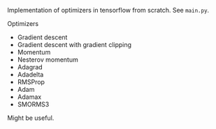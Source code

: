 Implementation of optimizers in tensorflow from scratch. See `main.py`.

Optimizers
- Gradient descent
- Gradient descent with gradient clipping
- Momentum
- Nesterov momentum
- Adagrad
- Adadelta
- RMSProp
- Adam
- Adamax
- SMORMS3

Might be useful.
